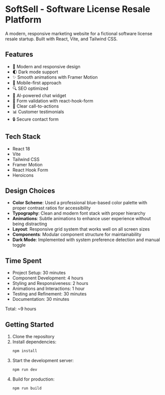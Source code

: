 # SoftSell - Software License Resale Platform

A modern, responsive marketing website for a fictional software license resale startup. Built with React, Vite, and Tailwind CSS.

## Features

- 🎨 Modern and responsive design
- 🌓 Dark mode support
- ✨ Smooth animations with Framer Motion
- 📱 Mobile-first approach
- 🔍 SEO optimized
- 💬 AI-powered chat widget
- 📝 Form validation with react-hook-form
- 🎯 Clear call-to-actions
- 📊 Customer testimonials
- 🔒 Secure contact form

## Tech Stack

- React 18
- Vite
- Tailwind CSS
- Framer Motion
- React Hook Form
- Heroicons

## Design Choices

- **Color Scheme**: Used a professional blue-based color palette with proper contrast ratios for accessibility
- **Typography**: Clean and modern font stack with proper hierarchy
- **Animations**: Subtle animations to enhance user experience without being distracting
- **Layout**: Responsive grid system that works well on all screen sizes
- **Components**: Modular component structure for maintainability
- **Dark Mode**: Implemented with system preference detection and manual toggle

## Time Spent

- Project Setup: 30 minutes
- Component Development: 4 hours
- Styling and Responsiveness: 2 hours
- Animations and Interactions: 1 hour
- Testing and Refinement: 30 minutes
- Documentation: 30 minutes

Total: ~9 hours

## Getting Started

1. Clone the repository
2. Install dependencies:
   ```bash
   npm install
   ```
3. Start the development server:
   ```bash
   npm run dev
   ```
4. Build for production:
   ```bash
   npm run build
   ```


